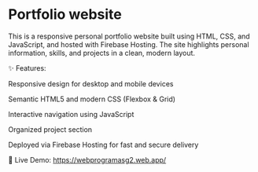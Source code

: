 # Portfolio website
This is a responsive personal portfolio website built using HTML, CSS, and JavaScript, and hosted with Firebase Hosting. The site highlights personal information, skills, and projects in a clean, modern layout.

✨ Features:

Responsive design for desktop and mobile devices

Semantic HTML5 and modern CSS (Flexbox & Grid)

Interactive navigation using JavaScript

Organized project section

Deployed via Firebase Hosting for fast and secure delivery

🔗 Live Demo: https://webprogramasg2.web.app/
